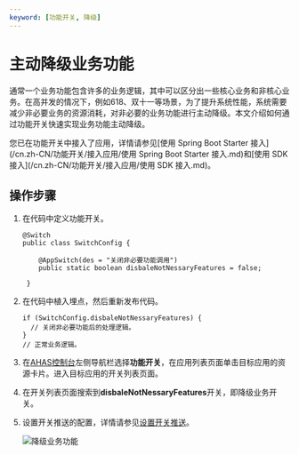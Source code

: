```yaml
---
keyword: [功能开关, 降级]
---
```


# 主动降级业务功能

通常一个业务功能包含许多的业务逻辑，其中可以区分出一些核心业务和非核心业务。在高并发的情况下，例如618、双十一等场景，为了提升系统性能，系统需要减少非必要业务的资源消耗，对非必要的业务功能进行主动降级。本文介绍如何通过功能开关快速实现业务功能主动降级。

您已在功能开关中接入了应用，详情请参见[使用 Spring Boot Starter 接入](/cn.zh-CN/功能开关/接入应用/使用 Spring Boot Starter 接入.md)和[使用 SDK 接入](/cn.zh-CN/功能开关/接入应用/使用 SDK 接入.md)。

## 操作步骤

1.  在代码中定义功能开关。

    ```
    @Switch
    public class SwitchConfig {
    
        @AppSwitch(des = "关闭非必要功能调用")
        public static boolean disbaleNotNessaryFeatures = false;
    
     }
    ```

2.  在代码中植入埋点，然后重新发布代码。

    ```
    if (SwitchConfig.disbaleNotNessaryFeatures) {
      // 关闭非必要功能后的处理逻辑。
    }
    // 正常业务逻辑。
    ```

3.  在[AHAS控制台](https://ahas.console.aliyun.com)左侧导航栏选择**功能开关**，在应用列表页面单击目标应用的资源卡片。进入目标应用的开关列表页面。

4.  在开关列表页面搜索到**disbaleNotNessaryFeatures**开关，即降级业务开关。

5.  设置开关推送的配置，详情请参见[设置开关推送](/cn.zh-CN/功能开关/管理功能开关/设置开关推送.md)。

    ![降级业务功能](https://static-aliyun-doc.oss-cn-hangzhou.aliyuncs.com/assets/img/zh-CN/8453845951/p103717.png)


